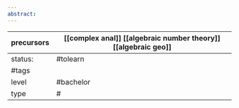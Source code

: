 ```yaml
---
abstract:
---
```

| precursors | [[complex anal]] [[algebraic number theory]] [[algebraic geo]] |
| ---------- | -------------------------------------------------------------- |
| status:    | #tolearn                                                       |
| #tags      |                                                                |
| level      | #bachelor                                                      |
| type       | #                         |